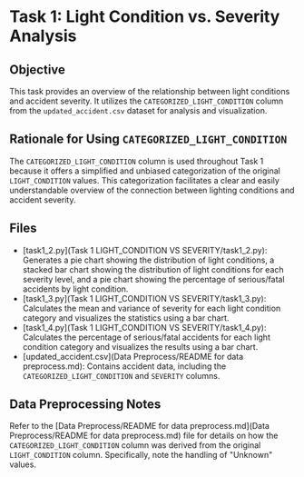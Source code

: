 # Task 1: Light Condition vs. Severity Analysis

## Objective

This task provides an overview of the relationship between light conditions and accident severity. It utilizes the `CATEGORIZED_LIGHT_CONDITION` column from the `updated_accident.csv` dataset for analysis and visualization.

## Rationale for Using `CATEGORIZED_LIGHT_CONDITION`

The `CATEGORIZED_LIGHT_CONDITION` column is used throughout Task 1 because it offers a simplified and unbiased categorization of the original `LIGHT_CONDITION` values. This categorization facilitates a clear and easily understandable overview of the connection between lighting conditions and accident severity.

## Files

-   [task1_2.py](Task 1 LIGHT_CONDITION VS SEVERITY/task1_2.py): Generates a pie chart showing the distribution of light conditions, a stacked bar chart showing the distribution of light conditions for each severity level, and a pie chart showing the percentage of serious/fatal accidents by light condition.
-   [task1_3.py](Task 1 LIGHT_CONDITION VS SEVERITY/task1_3.py): Calculates the mean and variance of severity for each light condition category and visualizes the statistics using a bar chart.
-   [task1_4.py](Task 1 LIGHT_CONDITION VS SEVERITY/task1_4.py): Calculates the percentage of serious/fatal accidents for each light condition category and visualizes the results using a bar chart.
-   [updated_accident.csv](Data Preprocess/README for data preprocess.md): Contains accident data, including the `CATEGORIZED_LIGHT_CONDITION` and `SEVERITY` columns.

## Data Preprocessing Notes

Refer to the [Data Preprocess/README for data preprocess.md](Data Preprocess/README for data preprocess.md) file for details on how the `CATEGORIZED_LIGHT_CONDITION` column was derived from the original `LIGHT_CONDITION` column. Specifically, note the handling of "Unknown" values.